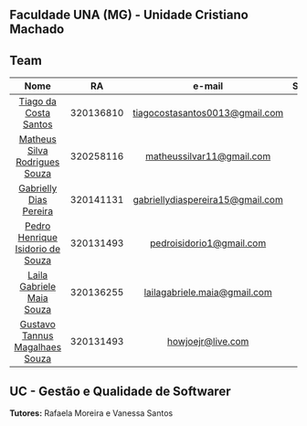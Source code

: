 ## Faculdade UNA (MG) - Unidade Cristiano Machado
## Team
| Nome  | RA  |e-mail | SEMESTRE  |
| :------------: | :------------: | :------------: | :------------: |
|[Tiago da Costa Santos](https://github.com/tGUhh/ "link title")  |	320136810|	tiagocostasantos0013@gmail.com|	4°
|[Matheus Silva Rodrigues Souza](https://github.com/SMtHR/ "link title")   | 	 320258116| matheussilvar11@gmail.com	   |	 3º
|[Gabrielly Dias Pereira](https://github.com/GabriellyDiasPereira/ "link title")   |	320141131|	gabriellydiaspereira15@gmail.com |	4°
|[Pedro Henrique Isidorio de Souza](https://github.com/PedroIsidorio29/ "link title")   |	320131493|	pedroisidorio1@gmail.com   |	4°
|[Laila Gabriele Maia Souza](https://github.com/GabriellyDiasPereira/ "link title")|	320136255|	lailagabriele.maia@gmail.com |	4º
|[Gustavo Tannus Magalhaes Souza](https://github.com/GabriellyDiasPereira/ "link title")   |	320131493| howjoejr@live.com  |	4º



## UC - Gestão e Qualidade de Softwarer</b>



<b>Tutores:</b> Rafaela Moreira e Vanessa Santos 
  

